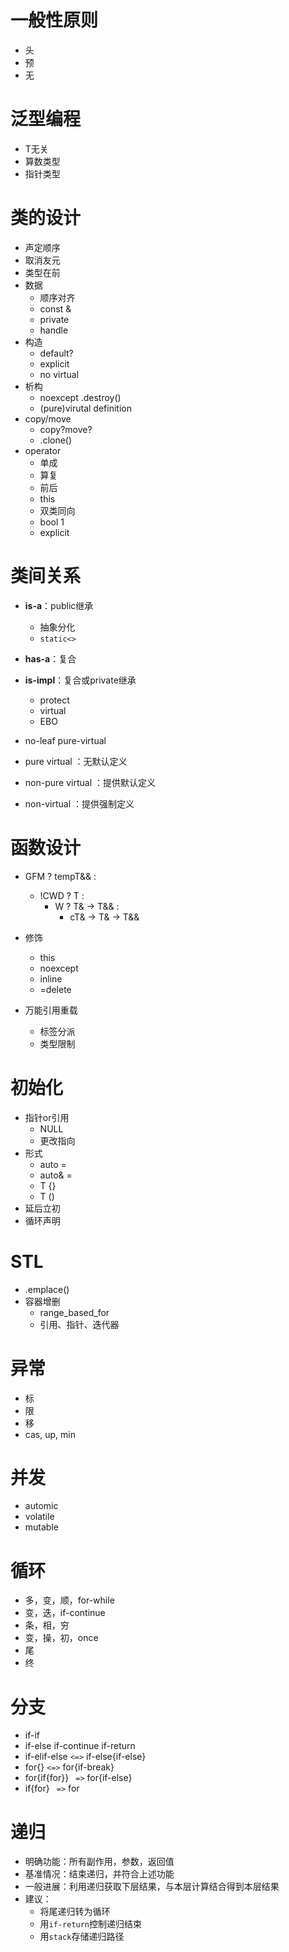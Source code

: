 <!-- entry begin: cpp  一般 -->
# 一般性原则
* 头
* 预
* 无
<!-- entry end -->

<!-- entry begin: cpp  泛型 -->
# 泛型编程
* T无关
* 算数类型
* 指针类型
<!-- entry end -->

<!-- entry begin: cpp  类设计 -->
# 类的设计
* 声定顺序
* 取消友元
* 类型在前
* 数据
    * 顺序对齐
    * const &
    * private
    * handle
* 构造
    * default?
    * explicit
    * no virtual
* 析构
    * noexcept .destroy()
    * (pure)virutal definition
* copy/move
    * copy?move?
    * .clone()
* operator
    * 单成
    * 算复
    * 前后
    * this
    * 双类同向
    * bool 1
    * explicit
<!-- entry end -->

<!-- entry begin: cpp  类关系 -->
# 类间关系
* **is-a**：public继承
    * 抽象分化
    * `static<>`
* **has-a**：复合
* **is-impl**：复合或private继承
    * protect
    * virtual
    * EBO

* no-leaf pure-virtual

* pure virtual      ：无默认定义
* non-pure virtual  ：提供默认定义
* non-virtual       ：提供强制定义
<!-- entry end -->

<!-- entry begin: cpp  函数 -->
# 函数设计
* GFM ? tempT&& :
    * !CWD ? T :
        * W ? T& -> T&& :
            * cT& -> T&  -> T&&

* 修饰
    * this
    * noexcept
    * inline
    * =delete

* 万能引用重载
    * 标签分派
    * 类型限制
<!-- entry end -->

<!-- entry begin: cpp  初始化 -->
# 初始化
* 指针or引用
    * NULL
    * 更改指向
* 形式
    * auto  =
    * auto& =
    * T     {}
    * T     ()
* 延后立初
* 循环声明
<!-- entry end -->

<!-- entry begin: cpp  STL -->
# STL
* .emplace()
* 容器增删
    * range_based_for
    * 引用、指针、迭代器
<!-- entry end -->

<!-- entry begin: cpp  异常 -->
# 异常
* 标
* 限
* 移
* cas, up, min
<!-- entry end -->

<!-- entry begin: cpp  并发 -->
# 并发
* automic
* volatile
* mutable
<!-- entry end -->

<!-- entry begin: cpp  循环 -->
# 循环
* 多，变，顺，for-while
* 变，迭，if-continue
* 条，相，穷
* 变，操，初，once
* 尾
* 终
<!-- entry end -->

<!-- entry begin: cpp  分支 条件 -->
# 分支
* if-if
* if-else if-continue if-return
* if-elif-else  `<=>` if-else{if-else}
* for{}         `<=>` for{if-break}
* for{if{for}}  ` =>` for{if-else}
* if{for}       ` =>` for
<!-- entry end -->

<!-- entry begin: cpp  递归 -->
# 递归
* 明确功能：所有副作用，参数，返回值
* 基准情况：结束递归，并符合上述功能
* 一般进展：利用递归获取下层结果，与本层计算结合得到本层结果
* 建议：
    * 将尾递归转为循环
    * 用`if-return`控制递归结束
    * 用`stack`存储递归路径
<!-- entry end -->
